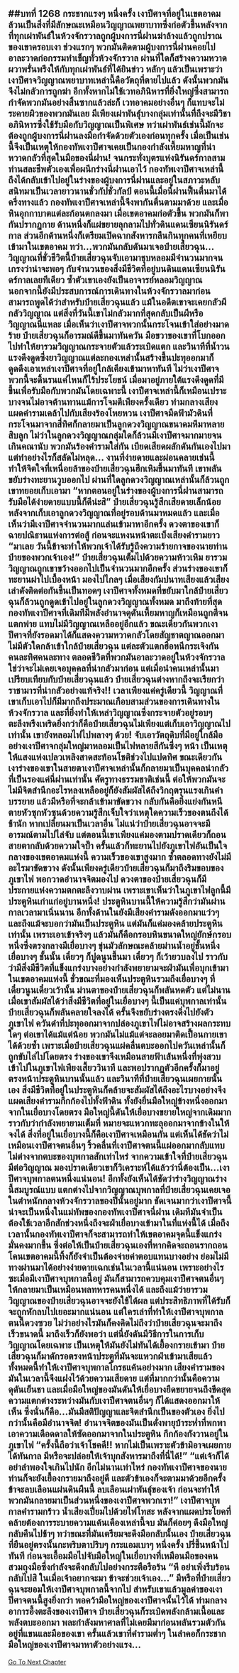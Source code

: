 ##บทที่ 1268 กระชากแรงๆ หนึ่งครั้ง
เงาปีศาจที่อยู่ในเขตอาคมล้วนเป็นสิ่งที่มีลักษณะเหมือนวิญญาณพยาบาทซึ่งก่อตัวขึ้นหลังจากที่ทุกเผ่าพันธ์ในห้วงจักรวาลถูกผู้บงการนี่ฝานฆ่าล้างแล้วถูกปราณของเขาครอบเงา ช่วงแรกๆ พวกมันติดตามผู้บงการนี่ฝานคอยไปอาละวาดก่อกรรมทำเข็ญทั่วห้วงจักรวาล ผ่านที่ใดก็สร้างความหวาดผวาพรั่นพรึงให้กับทุกเผ่าพันธ์ที่ได้ยินข่าว
หลักๆ แล้วเป็นเพราะว่าเงาปีศาจวิญญาณพยาบาทเหล่านี้คือวัตถุที่ตายไปแล้ว ดังนั้นพวกมันจึงไม่กลัวการถูกฆ่า อีกทั้งหากไม่ใช้เวทอภินิหารที่ยิ่งใหญ่ซึ่งสามารถกำจัดพวกมันอย่างสิ้นซากแล้วล่ะก็ เวทอาคมอย่างอื่นๆ ก็แทบจะไม่ระคายผิวของพวกมันเลย
มีเพียงเผ่าพันธุ์บางกลุ่มเท่านั้นที่ถึงจะมีวิชาอภินิหารซึ่งใช้รับมือกับวิญญาณเป็นพิเศษ ทว่าเผ่าพันธ์เช่นนี้มักจะต้องถูกผู้บงการนี่ฝานลงมือกำจัดด้วยตัวเองก่อนทุกครั้ง เมื่อเป็นเช่นนี้จึงเป็นเหตุให้กองทัพเงาปีศาจเคยเป็นกองกำลังเหี้ยมหาญที่น่าหวาดกลัวที่สุดในมือของนี่ฝาน!
จนกระทั่งบุตรแห่งนิรันดร์กาลสามท่านสละชีพตัวเองเพื่อผนึกร่างนี่ฝานเอาไว้ กองทัพเงาปีศาจเหล่านี้ถึงได้กลับเข้าไปอยู่ในร่างของผู้บงการนี่ฝานและอยู่ในสภาวะหลับสนิทมาเป็นเวลายาวนานชั่วกัปชั่วกัลป์
ตอนนี้เมื่อนี่ฝานฟื้นตื่นมาได้ครึ่งทางแล้ว กองทัพเงาปีศาจเหล่านี้จึงพากันตื่นตามมาด้วย และเมื่อหินอุกกาบาตแต่ละก้อนตกลงมา เมื่อเขตอาคมก่อตัวขึ้น พวกมันก็พากันปรากฏกาย ด้านหนึ่งก็แผ่ขยายลุกลามไปทั่วดินแดนเซียนนิรันดร์กาล ส่วนอีกด้านหนึ่งก็เตรียมเปิดฉากสังหารกลืนกินทุกคนที่เหยียบเข้ามาในเขตอาคม
ทว่า...พวกมันกลับดันมาเจอป๋ายเสี่ยวฉุน...
วิญญาณที่ชั่วชีวิตนี้ป๋ายเสี่ยวฉุนจับเอามาชุบหลอมมีจำนวนมากจนเกรงว่าน่าจะพอๆ กับจำนวนของสิ่งมีชีวิตที่อยู่บนดินแดนเซียนนิรันดร์กาลเลยทีเดียว ซ้ำตัวเขาเองยังเป็นอาจารย์หลอมวิญญาณ นอกจากนี้ยังมีประสบการณ์การเดินทางในห้วงจักรวาลมาก่อน สามารถพูดได้ว่าสำหรับป๋ายเสี่ยวฉุนแล้ว แม้ในอดีตเขาจะเคยกลัวผี กลัววิญญาณ แต่สิ่งที่วันนี้เขาไม่กลัวมากที่สุดกลับเป็นผีหรือวิญญาณนี่แหละ
เมื่อเห็นว่าเงาปีศาจพวกนั้นกระโจนเข้าใส่อย่างมาดร้าย ป๋ายเสี่ยวฉุนก็อารมณ์ดีขึ้นมาทันควัน มือขวาของเขาที่โบกออกไปทำให้ยารวมวิญญาณกระจายตัวแล้วระเบิดแตก และวินาทีที่น้ำวนแรงดึงดูดซึ่งยาวิญญาณแต่ละกองเหล่านั้นสร้างขึ้นปะทุออกมาก็ดูดดึงเอาเหล่าเงาปีศาจที่อยู่ใกล้เคียงเข้ามาหาทันที
ไม่ว่าเงาปีศาจพวกนี้จะดิ้นรนแค่ไหนก็ไร้ประโยชน์ เมื่อมาอยู่ภายใต้แรงดึงดูดที่มีขึ้นเพื่อรับมือกับพวกมันโดยเฉพาะนี้ เงาปีศาจเหล่านี้ก็เหมือนเปราะบางจนไม่อาจต้านทานแม้การโจมตีเพียงครั้งเดียว ท่ามกลางเสียงแผดคำรามเคล้าไปกับเสียงร้องโหยหวน เงาปีศาจมืดฟ้ามัวดินที่กระโจนมาจากสี่ทิศก็กลายมาเป็นลูกดวงวิญญาณขนาดมหึมาหลายสิบลูก
ไม่ว่าในลูกดวงวิญญาณกลุ่มใดก็ล้วนมีเงาปีศาจมากมายจนเกินคณานับ พวกมันร้องคำรามใส่กัน เบียดเสียดผลักดันกันเองไปมา แต่ทำอย่างไรก็สลัดไม่หลุด...
งานที่ง่ายดายและผ่อนคลายเช่นนี้ทำให้จิตใจที่เหนื่อยล้าของป๋ายเสี่ยวฉุนฮึกเหิมขึ้นมาทันที เขาพลันขยับร่างทะยานวูบออกไป ผ่านที่ใดลูกดวงวิญญาณเหล่านั้นก็ล้วนถูกเขาทยอยเก็บเอามา
“หากตอนอยู่ในร่างของผู้บงการนี่ฝานสามารถรับมือได้ง่ายดายแบบนี้ก็ดีน่ะสิ” ป๋ายเสี่ยวฉุนรู้สึกเสียดายเล็กน้อย หลังจากเก็บเอาลูกดวงวิญญาณที่อยู่รอบด้านมาหมดแล้ว และเมื่อเห็นว่ามีเงาปีศาจจำนวนมากแล่นเข้ามาหาอีกครั้ง ดวงตาของเขาก็ฉายปณิธานแห่งการต่อสู้ ก่อนจะแหงนหน้าตะเบ็งเสียงคำรามยาว
“มาเลย วันนี้ข้าจะทำให้พวกเจ้าได้รับรู้ถึงความร้ายกาจของนายท่านป๋ายของพวกเจ้าเอง!” ป๋ายเสี่ยวฉุนเต็มไปด้วยความห้าวเหิม ยารวมวิญญาณถูกเขาขว้างออกไปเป็นจำนวนมากอีกครั้ง ส่วนร่างของเขาก็ทะยานผ่าไปเบื้องหน้า มองไปไกลๆ เมื่อเสียงกัมปนาทเสียงแล้วเสียงเล่าดังติดต่อกันขึ้นเป็นทอดๆ เงาปีศาจทั้งหมดที่ขยับมาใกล้ป๋ายเสี่ยวฉุนก็ล้วนถูกดูดเข้าไปอยู่ในลูกดวงวิญญาณทั้งหมด
มาถึงท้ายที่สุด กองทัพเงาปีศาจที่เดิมทีมีพลังอำนาจดุดันเหี้ยมหาญก็เหมือนถูกตีจนแตกพ่าย แทบไม่มีวิญญาณเหลืออยู่อีกแล้ว ขณะเดียวกันพวกเงาปีศาจที่ยังรอดมาได้ก็แสดงความหวาดกลัวโดยสัญชาตญาณออกมา ไม่มีตัวใดกล้าเข้าใกล้ป๋ายเสี่ยวฉุน แต่ละตัวแตกฮือหนีกระเจิงกันคนละทิศคนละทาง
ตลอดชีวิตที่พวกมันอาละวาดอยู่ในห้วงจักรวาล ใช่ว่าจะไม่เคยเจอบุคคลที่น่ากลัวมาก่อน แต่เมื่อนำคนเหล่านั้นมาเปรียบเทียบกับป๋ายเสี่ยวฉุนแล้ว ป๋ายเสี่ยวฉุนต่างหากถึงจะเรียกว่าราชามารที่น่ากลัวอย่างแท้จริง!!
เวลาเพียงแค่ครู่เดียวนี้ วิญญาณที่เขาเก็บเอาไปก็มีมากถึงประมาณเกือบสามส่วนของการเดินทางในห้วงจักรวาล และที่ยิ่งทำให้เหล่าวิญญาณซึ่งกระจายตัวอยู่รอบๆ ตะลึงพรึงเพริดยิ่งกว่าก็คือป๋ายเสี่ยวฉุนไม่เพียงแต่เก็บเอาวิญญาณไปเท่านั้น เขายังหลอมไฟไปพลางๆ ด้วย!
จับเอาวัตถุดิบที่มีอยู่ใกล้มืออย่างเงาปีศาจกลุ่มใหญ่มาหลอมเป็นไฟหลายสีกันซึ่งๆ หน้า เป็นเหตุให้แสงแห่งเปลวเพลิงสาดสะท้อนโชติช่วงไปแปดทิศ ขณะเดียวกันเงาร่างของเขาในสายตาเงาปีศาจเหล่านั้นก็กลายมาเป็นบุคคลน่ากลัวที่เป็นรองแค่นี่ฝานเท่านั้น
ศัตรูทางธรรมชาติเช่นนี้ ต่อให้พวกมันจะไม่มีจิตสำนึกอะไรหลงเหลืออยู่ก็ยังสัมผัสได้ถึงวิกฤตรุนแรงเกินคำบรรยาย แล้วมีหรือที่จะกล้าเข้ามาขัดขวาง กลับกันคือยิ่งแย่งกันหนีตายหัวซุกหัวซุนด้วยความรู้สึกเจ็บใจว่าเหตุใดความเร็วของตนถึงได้ช้านัก
หากเปลี่ยนมาเป็นเวลาอื่น ไม่แน่ว่าป๋ายเสี่ยวฉุนอาจจะมีอารมณ์ตามไปไล่จับ แต่ตอนนี้เขาเพียงแค่มองตามปราดเดียวก็ถอนสายตากลับด้วยความใจป้ำ ครั้นแล้วก็ทะยานไปยังภูเขาไฟอันเป็นใจกลางของเขตอาคมแห่งนี้
ความเร็วของเขาสูงมาก ซ้ำตลอดทางยังไม่มีอะไรมาขัดขวาง ดังนั้นเพียงครู่เดียวป๋ายเสี่ยวฉุนก็มาถึงริมขอบของภูเขาไฟ พอกวาดอำนาจจิตมองไป ดวงตาของป๋ายเสี่ยวฉุนก็มีประกายแห่งความตกตะลึงวาบผ่าน
เพราะเขาเห็นว่าในภูเขาไฟลูกนี้มีประตูหินเก่าแก่อยู่บานหนึ่ง!
ประตูหินบานนี้ให้ความรู้สึกว่ามันผ่านกาลเวลามาเนิ่นนาน อีกทั้งด้านในยังมีเสียงคำรามดังออกมาแว่วๆ และถึงแม้จะบอกว่ามันเป็นประตูหิน แต่มันก็แค่มองคล้ายประตูหินเท่านั้น เพราะเอาเข้าจริงๆ แล้วมันก็คือกรอบหินขนาดใหญ่ยักษ์กรอบหนึ่งซึ่งตรงกลางมีเยื่อบางๆ ขุ่นมัวลักษณะคล้ายม่านน้ำอยู่ชั้นหนึ่ง
เยื่อบางๆ ชั้นนั้น เดี๋ยวๆ ก็ปูดนูนขึ้นมา เดี๋ยวๆ ก็เว้ายวบลงไป ราวกับว่ามีสิ่งมีชีวิตที่แข็งแกร่งบางอย่างกำลังพยายามจะฝ่ามันเพื่อบุกเข้ามาในเขตอาคมแห่งนี้
ชั่วขณะที่มองเห็นประตูหินรวมถึงเยื่อบางๆ ที่เดี๋ยวนูนเดี๋ยวเว้านั้น ม่านตาของป๋ายเสี่ยวฉุนก็พลันหดตัว แต่ไม่นานเมื่อเขาสัมผัสได้ว่าสิ่งมีชีวิตที่อยู่ในเยื่อบางๆ นี้เป็นแค่บุพกาลเท่านั้น ป๋ายเสี่ยวฉุนก็พลันคลายใจลงได้ ครั้นจึงขยับร่างตรงดิ่งไปยังตัวภูเขาไฟ
ควันดำที่ปะทุออกมาจากปล่องภูเขาไฟไม่อาจสร้างผลกระทบใดๆ ต่อเขาได้แม้แต่น้อย พวกมันไม่แม้แต่จะลอยมาติดเปื้อนกายเขาได้ด้วยซ้ำ เพราะเมื่อป๋ายเสี่ยวฉุนแผ่คลื่นตบะออกไปควันเหล่านั้นก็ถูกขับไล่ไปโดยตรง ร่างของเขาจึงเหมือนสายฟ้าเส้นหนึ่งที่พุ่งสวบเข้าไปในภูเขาไฟเพียงเสี้ยววินาที และพอปรากฏตัวอีกครั้งก็มาอยู่ตรงหน้าประตูหินบานนั้นแล้ว
และวินาทีที่ป๋ายเสี่ยวฉุนเผยกายนั้นเอง สิ่งมีชีวิตที่อยู่ในประตูหินก็คล้ายจะสัมผัสได้ถึงอะไรบางอย่างจึงแผดเสียงคำรามกึกก้องไปทั้งฟ้าดิน ทั้งยังยื่นมือใหญ่ข้างหนึ่งออกมาจากในเยื่อบางโดยตรง มือใหญ่นี้ดันให้เยื่อบางขยายใหญ่จากเดิมมาก ราวกับว่ากำลังพยายามเต็มที่ หมายจะแหวกทะลุออกมาจากข้างในให้จงได้
สิ่งที่อยู่ในเยื่อบางนี้ก็คือเงาปีศาจเหมือนกัน แต่เห็นได้ชัดว่าไม่เหมือนเงาปีศาจตนอื่นๆ ริ้วคลื่นที่เงาปีศาจตนนี้แผ่ออกมากลับแทบไม่ต่างจากตบะของบุพกาลสักเท่าไหร่ จากความเข้าใจที่ป๋ายเสี่ยวฉุนมีต่อวิญญาณ มองปราดเดียวเขาก็วิเคราะห์ได้แล้วว่านี่ต้องเป็น...เงาปีศาจบุพกาลตนหนึ่งแน่นอน!
อีกทั้งยังเห็นได้ชัดว่าร่างวิญญาณร่างนี้สมบูรณ์แบบ แตกต่างไปจากวิญญาณบุพกาลที่ป๋ายเสี่ยวฉุนเคยเจอในตำหนักกลางห้วงจักรวาลของปีนั้นอยู่มาก ชัดเจนมากว่าเงาปีศาจนี้น่าจะเป็นหนึ่งในแม่ทัพของกองทัพเงาปีศาจนี่ฝาน
เดิมทีมันจำเป็นต้องใช้เวลาอีกสักช่วงหนึ่งถึงจะฝ่าเยื่อบางเข้ามาในที่แห่งนี้ได้ เมื่อถึงเวลานั้นกองทัพเงาปีศาจก็จะสามารถทำให้เขตอาคมจุดนี้แข็งแกร่งมั่นคงมากขึ้น ซึ่งต่อให้เป็นป๋ายเสี่ยวฉุนเองที่หากคิดจะถอนรากถอนโคนเขตอาคมนี้ทิ้งก็ยังจำเป็นต้องจ่ายค่าตอบแทนบางอย่าง ย่อมไม่มีทางผ่านมาได้อย่างง่ายดายเฉกเช่นในเวลานี้แน่นอน
เพราะอย่างไรซะเมื่อมีเงาปีศาจบุพกาลนี้อยู่ มันก็สามารถควบคุมเงาปีศาจตนอื่นๆ ให้กลายมาเป็นเหมือนพลทหารคนหนึ่งได้ และถึงแม้ว่ายารวมวิญญาณของป๋ายเสี่ยวฉุนอาจจะยังใช้ได้ผล แต่ประสิทธิภาพที่ได้รับก็จะถูกหักลบไปเยอะมากแน่นอน
แต่ใครเล่าที่ทำให้เงาปีศาจบุพกาลตนนี้ดวงซวย ไม่ว่าอย่างไรมันก็คงคิดไม่ถึงว่าป๋ายเสี่ยวฉุนจะมาถึงเร็วขนาดนี้ มาถึงเร็วก็ยังพอว่า แต่นี่ยังดันมีวิธีการในการเก็บวิญญาณโดยเฉพาะ เป็นเหตุให้มันยังไม่ทันได้เยื้องกรายเข้ามา ป๋ายเสี่ยวฉุนก็มาดักรอตรงหน้าประตูที่มันจะแหวกฝ่าเข้ามาเสียแล้ว
ทั้งหมดนี้ทำให้เงาปีศาจบุพกาลโกรธแค้นอย่างมาก เสียงคำรามของมันในเวลานี้จึงแฝงไว้ด้วยความเสียดาย แต่ที่มากกว่านั้นคือความดุดันเย็นชา และเมื่อมือใหญ่ของมันดันให้เยื่อบางยืดขยายจนถึงขีดสุด ความแตกต่างระหว่างมันกับเงาปีศาจตนอื่นๆ ก็ได้แสดงออกมาให้เห็น ซึ่งนั่นก็คือ...มันมีสติปัญญาและจิตสำนึกเป็นของตัวเอง ยิ่งไปกว่านั้นคือมีอำนาจจิต!
อำนาจจิตของมันเป็นดั่งพายุบ้าระห่ำที่พกพาเอาความเดือดดาลให้ซัดออกมาจากในประตูหิน กึกก้องกังวานอยู่ในภูเขาไฟ
“ครั้งนี้ถือว่าเจ้าโชคดี!! หากไม่เป็นเพราะตัวข้ามิอาจเผยกายได้ทันกาล มีหรือจะปล่อยให้เจ้าบุกสังหารมาถึงที่นี่ได้!”
“แต่เจ้าก็ได้อย่าลำพองใจเกินไปนัก อีกไม่นานเท่าไหร่ กองทัพเงาปีศาจของนายท่านก็จะยังเยื้องกรายมาถึงอยู่ดี และตัวข้าเองก็จะตามมาด้วยอีกครั้ง ข้าจะลบเลือนแผ่นดินผืนนี้ ลบเลือนเผ่าพันธุ์ของเจ้า ก่อนจะทำให้พวกมันกลายมาเป็นส่วนหนึ่งของเงาปีศาจพวกเรา!” เงาปีศาจบุพกาลคำรามกร้าว น้ำเสียงเปี่ยมไปด้วยไฟโทสะ หลังจากแผดประโยคที่คล้ายต้องการระบายความแค้นเคืองเหล่านี้จบ มันก็ค่อยๆ ดึงมือใหญ่กลับคืนไปช้าๆ
ทว่าขณะที่มันเตรียมจะดึงมือกลับนั้นเอง ป๋ายเสี่ยวฉุนที่ยืนอยู่ตรงนั้นกะพริบตาปริบๆ กระแอมเบาๆ หนึ่งครั้ง ปรี่ขึ้นหน้าไปทันที ก่อนจะเอื้อมมือไปจับมือใหญ่ในเยื่อบางที่เหมือนมือของคนสวมถุงมือซึ่งกำลังจะดึงกลับไปอย่างกระตือรือร้น
“หึ อย่าเพิ่งรีบร้อนกลับไปสิ ในเมื่อเจ้าอยากจะมา ข้าจะช่วยเจ้าเอง...” มีหรือที่ป๋ายเสี่ยวฉุนจะยอมให้เงาปีศาจบุพกาลนี้จากไป สำหรับเขาแล้วมูลค่าของเงาปีศาจตนนี้สูงยิ่งกว่า พอคว้ามือใหญ่ของเงาปีศาจนั้นไว้ได้ ท่ามกลางอาการอึ้งตะลึงของเงาปีศาจ ป๋ายเสี่ยวฉุนก็ระเบิดพลังกล้ามเนื้อและพลังตบะออกมา พละกำลังมหาศาลที่ไม่เคยมีมาก่อนพลันรวมตัวกันอยู่ที่แขนและมือของเขา ครั้นแล้วเขาที่คำรามต่ำๆ ในลำคอก็กระชากมือใหญ่ของเงาปีศาจมาหาตัวอย่างแรง...
------


[Go To Next Chapter]( ./242.md)